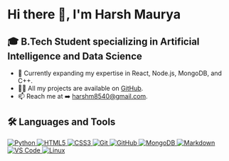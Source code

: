 # Hi there 👋, I'm Harsh Maurya

## 🎓 B.Tech Student specializing in Artificial Intelligence and Data Science

- 🌱 Currently expanding my expertise in React, Node.js, MongoDB, and C++.
- 👨‍💻 All my projects are available on [GitHub](https://github.com/HarshMaurya04).
- 📫 Reach me at ➡️ [harshm8540@gmail.com](mailto:harshm8540@gmail.com).

## 🛠️ Languages and Tools

<p align="left">
  <a href="https://www.python.org" target="_blank"> 
    <img src="https://img.shields.io/badge/PYTHON-3776AB?style=for-the-badge&logo=python&logoColor=white" alt="Python"/> 
  </a>
  <a href="https://developer.mozilla.org/en-US/docs/Web/HTML" target="_blank"> 
    <img src="https://img.shields.io/badge/HTML5-E34F26?style=for-the-badge&logo=html5&logoColor=white" alt="HTML5"/> 
  </a>
  <a href="https://developer.mozilla.org/en-US/docs/Web/CSS" target="_blank"> 
    <img src="https://img.shields.io/badge/CSS3-1572B6?style=for-the-badge&logo=css3&logoColor=white" alt="CSS3"/> 
  </a>
  <a href="https://git-scm.com/" target="_blank"> 
    <img src="https://img.shields.io/badge/GIT-F05032?style=for-the-badge&logo=git&logoColor=white" alt="Git"/> 
  </a>
  <a href="https://github.com/" target="_blank"> 
    <img src="https://img.shields.io/badge/GITHUB-181717?style=for-the-badge&logo=github&logoColor=white" alt="GitHub"/> 
  </a>
  <a href="https://www.mongodb.com/" target="_blank"> 
    <img src="https://img.shields.io/badge/MONGODB-4EA94B?style=for-the-badge&logo=mongodb&logoColor=white" alt="MongoDB"/> 
  </a>
  <a href="https://www.markdownguide.org/" target="_blank"> 
    <img src="https://img.shields.io/badge/MARKDOWN-000000?style=for-the-badge&logo=markdown&logoColor=white" alt="Markdown"/> 
  </a>
  <a href="https://code.visualstudio.com/" target="_blank"> 
    <img src="https://img.shields.io/badge/VS%20CODE-007ACC?style=for-the-badge&logo=visual-studio-code&logoColor=white" alt="VS Code"/> 
  </a>
  <a href="https://www.linux.org/" target="_blank"> 
    <img src="https://img.shields.io/badge/LINUX-FCC624?style=for-the-badge&logo=linux&logoColor=black" alt="Linux"/> 
  </a>
</p>
